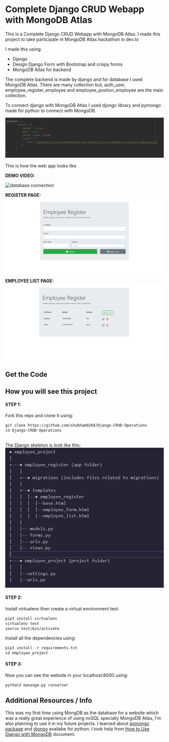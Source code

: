 # Complete Django CRUD Webapp with MongoDB Atlas
This is a Complete Django CRUD Webapp with MongoDB Atlas. I made this project to take participate in MongoDB Atlas hackathon in dev.to

I made this using:
 - Django
 - Design Django Form with Bootstrap and crispy forms
 - MongoDB Atlas for backend

The complete backend is made by django and for database I used MongoDB Atlas.
There are many collection but, auth_user, employee_register_employee and employee_postion_employee are the main collection.

To connect django with MongoDB Atlas I used djongo library and pymongo made for python to connect with MongoDB.

<img src="CONNECTION.png" alt="database connection">


This is how the web app looks like

**DEMO VIDEO:**

<img src="DEMO.gif" alt="database connection">

**REGISTER PAGE:**
<img src="REGISTER PAGE.png" alt="database connection">

**EMPLOYEE LIST PAGE:**
<img src="EMPLOYEE LIST.png" alt="database connection">

## Get the Code

## How you will see this project

#### **STEP 1:**

Fork this repo and clone it using:
```
git clone https://github.com/shubham8268/Django-CRUD-Operations
cd Django-CRUD-Operations

```
<br>
The Django skeleton is look like this:
<br>

<img src="structure.png" alt="Django structure">

<br>


#### **STEP 2:**
Install virtualenv then create a virtual environment test:
```
pip3 install virtualenv
virtualenv test
source test/bin/activate
```

Install all the dependencies using:
```
pip3 install -r requirements.txt
cd employee_project

```
#### **STEP 3:**
Now you can see the website in your localhost:8000 using:
``` 
python3 manange.py runserver
```
## Additional Resources / Info

This was my first time using MongDB as the database for a website which was a really great experience of using noSQL specially MongoDB Atlas, I'm also planning to use it in my future projects.
I learned about [pymongo package](https://pymongo.readthedocs.io/en/stable/) and [djongo](https://www.djongomapper.com/) availabe for python. I took help from [How to Use Django with MongoDB](https://www.mongodb.com/compatibility/mongodb-and-django) document.